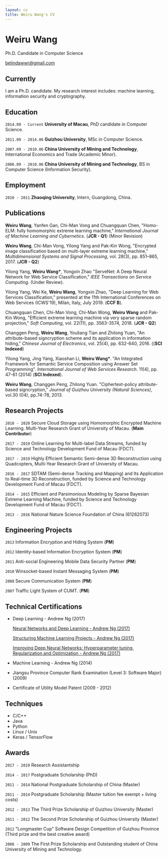 ```yaml
---
layout: cv
title: Weiru Wang's CV
---
```

# Weiru Wang
Ph.D. Candidate in Computer Science

<div id="webaddress">

<i class="fa fa-envelope"></i> <a href="mailto:yylonly@gmail.com">belindawwr@gmail.com</a>
</div>


## Currently

I am a Ph.D. candidate. My research interest includes: machine learning, information security and cryptography.


## Education

`2014.09 - Current` **University of Macau**, PhD candidate in Computer Science.

`2011.09 - 2014.06` **Guizhou University**, MSc in Computer Science.

`2007.09 - 2010.06` **China University of Mining and Technology**,  International Economics and Trade (Academic Minor).

`2006.09 - 2010.06` **China University of Mining and Technology**, BS in Computer Science (Information Security).


## Employment

`2010 - 2011` **Zhaoqing University**, Intern, Guangdong, China.


## Publications

**Weiru Wang**, Yanfen Gan, Chi-Man Vong and Chuangquan Chen, "Homo-ELM: fully homomorphic extreme learning machine," *International Journal of Machine Learning and Cybernetics*. (**JCR - Q1**) (Minor Revision)

**Weiru Wang**, Chi-Man Vong, Yilong Yang and Pak-Kin Wong, "Encrypted image classification based on multi-layer extreme learning machine," *Multidimensional Systems and Signal Processing*, vol. 28(3), pp. 851–865, 2017. (**JCR - Q2**)

Yilong Yang, __Weiru Wang*__, Yongxin Zhao "ServeNet: A Deep Neural Network for Web Service Classification,"
_IEEE Transactions on Service Computing_. (Under Review).

Yilong Yang, Wei Ke, **Weiru Wang**, Yongxin Zhao, "Deep Learning for Web Services Classification," presented at the 11th International Conferences on Web Services (ICWS'19), Milan, Italy, July 2019. (**CCF B**).


Chuangquan Chen, Chi-Man Vong, Chi-Man Wong, **Weiru Wang** and Pak-Kin Wong, "Efficient extreme learning machine via very sparse random projection," *Soft Computing*, vol. 22(11), pp. 3563-3574, 2018. (**JCR - Q2**)

Changgen Peng, **Weiru Wang**, Youliang Tian and Zhilong Yuan, "An attribute-based signcryption scheme and its application in information hiding," *Chinese Journal of Electronics*, vol. 25(4), pp. 632-640, 2016. ((**SCI Indexed**)

Yilong Yang, Jing Yang, Xiaoshan Li, __Weiru Wang*__. "An Integrated Framework for Semantic Service Composition using Answer Set Programming".
_International Journal of Web Services Research_. 11(4), pp. 47-61 (2014) (**SCI Indexed**).

**Weiru Wang**, Changgen Peng, Zhilong Yuan. "Ciphertext-policy attribute-based signcryption," *Journal of Guizhou University (Natural Sciences)*, vol.30 (04), pp.74-78, 2013.


## Research Projects

`2018 - 2020`     Secure Cloud Storage using Homomorphic Encrypted Machine Learning. Multi-Year Research Grant of University of Macau. (**Main Contributor**)

`2017 - 2019`     Online Learning for Multi-label Data Streams, funded by Science and Technology Development Fund of Macau (FDCT).

`2017 - 2019`     Highly Efficient Semantic Semi-dense 3D Reconstruction using Quadcopters, Multi-Year Research Grant of University of Macau.

`2016 - 2017`     SDTAM (Semi-dense Tracking and Mapping) and Its Application to Real-time 3D Reconstruction, funded by Science and Technology Development Fund of Macau (FDCT).

`2014 - 2015`     Efficient and Parsimonious Modeling by Sparse Bayesian Extreme Learning Machine, funded by Science and Technology Development Fund of Macau (FDCT).

`2013 - 2016`     National Nature Science Foundation of China (61262073)



## Engineering Projects

`2013` Information Encryption and Hiding System (**PM**)

`2012` Identity-based Information Encryption System (**PM**)

`2011` Anti-social Engineering Mobile Data Security Partner  (**PM**)

`2010` Winsocket-based Instant Messaging System (**PM**)

`2008` Secure Communication System (**PM**)

`2007` Traffic Light System of CUMT. (**PM**)

## Technical Certifications

* Deep Learning - Andrew Ng (2017)

  [Neural Networks and Deep Learning - Andrew Ng (2017)](https://www.coursera.org/account/accomplishments/certificate/RJWFH6XE9ZLT)

  [Structuring Machine Learning Projects - Andrew Ng (2017)](https://www.coursera.org/account/accomplishments/verify/SH3S7DAQA8N3)

  [Improving Deep Neural Networks: Hyperparameter tuning, Regularization and Optimization  - Andrew Ng (2017)](https://www.coursera.org/account/accomplishments/certificate/LEJ7D5QTJ86R)


* Machine Learning - Andrew Ng (2014)


* Jiangsu Province Computer Rank Examination (Level 3: Software Major) (2009)

* Certificate of Utility Model Patent (2009 - 2012)



## Techniques

* C/C++
* Java
* Python
* Linux / Unix
* Keras / TensorFlow

## Awards

`2017 - 2019` Research Assistantship

`2014 - 2017` Postgraduate Scholarship (PhD)

`2011 - 2014` National Postgraduate Scholarship of China (Master)

`2011 - 2014` Postgraduate Scholarship (Master tuition fee exempt + living costs)

`2012 - 2013` The Third Prize Scholarship of Guizhou University (Master)

`2011 - 2012` The Second Prize Scholarship of Guizhou University (Master)

`2012`  "Longmaster Cup" Software Design Competition of Guizhou Province (Third prize and the best creative award)

`2008 - 2009` The First Prize Scholarship and Outstanding student of China University of Mining and Technology.
